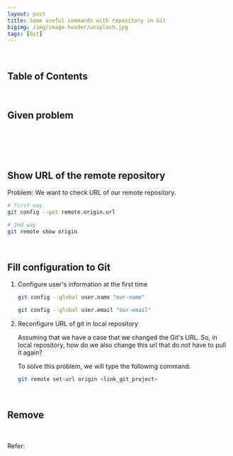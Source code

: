 ```yaml
---
layout: post
title: Some useful commands with repository in Git
bigimg: /img/image-header/unsplash.jpg
tags: [Git]
---
```




<br>

## Table of Contents





<br>

## Given problem





<br>

## 






<br>

## Show URL of the remote repository

Problem: We want to check URL of our remote repository.

```bash
# first way
git config --get remote.origin.url

# 2nd way
git remote show origin
```

<br>

## Fill configuration to Git

1. Configure user's information at the first time

    ```bash
    git config --global user.name "our-name"

    git config --global user.email "our-email"
    ```

2. Reconfigure URL of git in local repository

    Assuming that we have a case that we changed the Git's URL. So, in local repository, how do we also change this url that do not have to pull it again?

    To solve this problem, we will type the following command:

    ```bash
    git remote set-url origin <link_git_project>
    ```

<br>

## Remove 





<br>

Refer:

[]()

[]()

[]()
